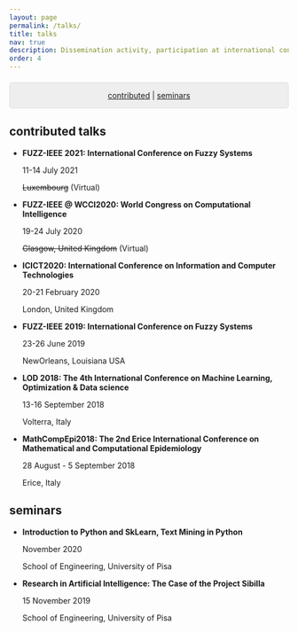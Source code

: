 ```yaml
---
layout: page
permalink: /talks/
title: talks
nav: true
description: Dissemination activity, participation at international conferences with contributed talks, and seminars.
order: 4
---
```


<p style="background: rgba(0,0,0,0.06) none repeat scroll 0% 0%; border: 1px solid rgb(222, 222, 222); padding: 1em; border-radius: 5px; text-align: center; margin-top:20px">
<a href="#contributed">contributed</a> |  <a href="#seminars">seminars</a><br>

<h2 id="contributed">contributed talks</h2>

<ul class="post-list"> 

  <li>
	<p><b>FUZZ-IEEE 2021: International Conference on Fuzzy Systems</b></p>
	<p class="post-meta">11-14 July 2021</p>
	<p><strike>Luxembourg</strike> (Virtual)</p>
  </li>
  <li>
	<p><b>FUZZ-IEEE @ WCCI2020: World Congress on Computational Intelligence</b></p>
	<p class="post-meta">19-24 July 2020</p>
	<p><strike>Glasgow, United Kingdom</strike> (Virtual)</p>
  </li>
  <li>
	<p><b>ICICT2020: International Conference on Information and Computer Technologies</b></p>
	<p class="post-meta">20-21 February 2020</p>
	<p>London, United Kingdom</p>
  </li>
  <li>
	<p><b>FUZZ-IEEE 2019: International Conference on Fuzzy Systems</b></p>
	<p class="post-meta">23-26 June 2019</p>
	<p>NewOrleans, Louisiana USA</p>
  </li>
  <li>
	<p><b>LOD 2018: The 4th International Conference on Machine Learning, Optimization & Data science</b></p>
	<p class="post-meta">13-16 September 2018</p>
	<p>Volterra, Italy</p>
  </li>
  <li>
	<p><b>MathCompEpi2018: The 2nd Erice International Conference on Mathematical and Computational Epidemiology</b></p>
	<p class="post-meta">28 August - 5 September 2018</p>
	<p>Erice, Italy</p>
  </li>
</ul>

<h2 id="seminars">seminars</h2>

<ul class="post-list">
  <li>
	<p><b>Introduction to Python and SkLearn, Text Mining in Python</b></p>
	<p class="post-meta">November 2020</p>
	<p>School of Engineering, University of Pisa</p>
	<a href="https://github.com/alerenda/878II-Python" target="_blank" title="GitHub"><i class="fab fa-github"></i></a>
  </li>
  <li>
	<p><b>Research in Artificial Intelligence: The Case of the Project Sibilla</b></p>
	<p class="post-meta">15 November 2019</p>
	<p>School of Engineering, University of Pisa</p>
  </li>
</ul>
  